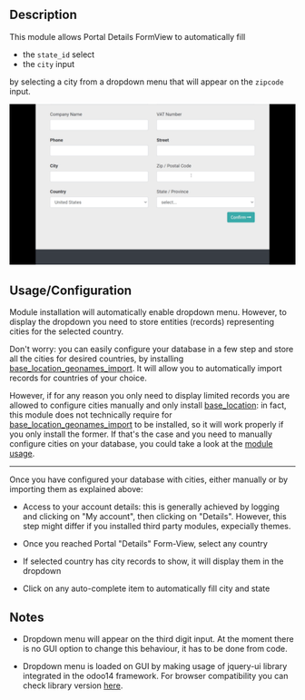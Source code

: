 ## Description

This module allows Portal Details FormView to automatically fill


- the `state_id` select
- the `city` input

by selecting a city from a dropdown menu that will appear on the `zipcode` input.

![autocomplete_example.gif](static%2Fsrc%2Fimg%2Fautocomplete_example.gif)

## Usage/Configuration

Module installation will automatically enable dropdown menu. However, to display the dropdown you need
to store entities (records) representing cities for the selected country.


Don't worry: you can easily configure your database in a few step and store all the cities for
desired countries, by installing [base_location_geonames_import](https://github.com/OCA/partner-contact/tree/14.0/base_location_geonames_import). It will allow you to
automatically import records for countries of your choice.

However, if for any reason you only need to display limited records you are allowed to configure cities
manually and only install [base_location](https://github.com/OCA/partner-contact/tree/14.0/base_location): in fact, this module does not technically
require for [base_location_geonames_import](https://github.com/OCA/partner-contact/tree/14.0/base_location_geonames_import) to be installed, so it will work properly if
you only install the former. If that's the case and you need to manually configure cities on
your database, you could take a look at the [module usage](https://github.com/OCA/partner-contact/tree/14.0/base_location#usage).

---
Once you have configured your database with cities, either manually or by importing them as
explained above:

* Access to your account details: this is generally achieved by logging and clicking on "My account",
then clicking on "Details". However, this step might differ if you installed third party modules,
expecially themes.


* Once you reached Portal "Details" Form-View, select any country


* If selected country has city records to show, it will display them in the dropdown


* Click on any auto-complete item to automatically fill city and state


## Notes

* Dropdown menu will appear on the third digit input. At the moment there is no GUI option to
change this behaviour, it has to be done from code.


* Dropdown menu is loaded on GUI by making usage of jquery-ui library integrated in the odoo14 framework.
For browser compatibility you can check library version [here](https://github.com/odoo/odoo/blob/14.0/addons/web/static/lib/jquery.ui/jquery-ui.js).
